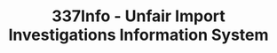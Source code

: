 ---
layout: default
bigquery: https://console.cloud.google.com/bigquery?p=patents-public-data&d=usitc_investigations&page=dataset&project=sheets-management-319211
citation: US International Trade Commission 337Info Unfair Import Investigations Information
  System
contributors: US International Trade Comission
cost: None
description: US International Trade Commission 337Info Unfair Import Investigations
  Information System contains data on investigations done under Section 337. Section
  337 declares the infringement of certain statutory intellectual property rights
  and other forms of unfair competition in import trade to be unlawful practices.
  Most Section 337 investigations involve allegations of patent or registered trademark
  infringement.
documentation: FAQ and tutorial available on the site
last_edit: 04/05/2022, 17:49:51
location: https://pubapps2.usitc.gov/337external/
maintained_by: US International Trade Comission
schema_fields:
- docketNo
- dateCreated
- finalIdOnViolationIssue
- aljAssigned
- patentNumber
- lastUpdated
- currentStatus
- gcAttorney
- teoIdDueDate
- patentNumbers
- actualStartDateEvidHear
- scheduledEndDateEvidHear
- targetDate
- title
- issueDateOtherNonFinal
- dateOfPublicationFrNotice
- ouiiParticipation
- internalRemand
- ouiiAttorney
- teoReliefGranted
- copyrightNumbers
- complainant
- finalDetViolation
- reportingRequirements
- dateComplaintFiled
- startDateMarkmanHearing
- investigationNo
- markmanHearing
- finalDetNoViolation
- teoProceedingInvolved
- publication_number
- respondent
- id
- teoIdIssueDate
- invUnfairAct
- currentActiveALJ
- scheduledStartDateEvidHear
- finalIdOnViolationDue
- trademarkNumbers
- endDateMarkmanHearing
- cafcAppeals
- htsNumbers
- investigationTermDate
- investigationType
- actualEndDateEvidHear
shortname: unfair_import_investigations
tags:
- import
- legal
- trade
timeframe: 2008-2021 (prior to 2008 downloadable as a JSON file)
title: 337Info - Unfair Import Investigations Information System
uuid: 2721f5ec-e599-4890-9265-9706719fc71e
---